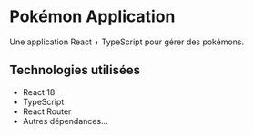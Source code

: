 # Pokémon Application

Une application React + TypeScript pour gérer des pokémons.

## Technologies utilisées
- React 18
- TypeScript
- React Router
- Autres dépendances...
